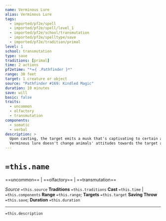 ```yaml
---
name: Verminous Lure
alias: Verminous Lure
tags:
  - imported/pf2e/spell
  - imported/pf2e/spell/level_1
  - imported/pf2e/school/transmutation
  - imported/pf2e/spelltype/save
  - imported/pf2e/tradition/primal
level: 1
school: transmutation
type: save
traditions: [primal]
time: 2 actions
pf2etime: "*⬺{ .Pathfinder }*"
range: 30 feet
target: 1 creature or object
source: "Pathfinder #169: Kindled Magic"
duration: 10 minutes
save: will
basic: false
traits:
  - uncommon
  - olfactory
  - transmutation
components:
  - somatic
  - verbal
description: >
  Upon casting, the target emits a musk that's captivating to certain animals. Tiny animals and animal swarms of any size within range must attempt a Will save. On a failure, non-hostile animals or animal swarms try to touch the target. If hostile, such creatures choose to attack the target instead of other foes, if able to do so without spending additional actions or exposing themselves to additional danger.
  Verminous lure doesn't change animals' attitudes towards the target and is easily overridden by more direct control, such as the Command an Animal action. Animals with imprecise sense can use their scent as a precise sense against the target.
---
```

# `=this.name`
==uncommon== | ==olfactory== | ==transmutation==

*Source* `=this.source`
**Traditions** `=this.traditions`
**Cast** `=this.time` | `=this.components`
**Range** `=this.range`; **Targets** `=this.target`
**Saving Throw** `=this.save`; **Duration** `=this.duration`

***
`=this.description`